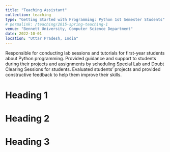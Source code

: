 ```yaml
---
title: "Teaching Assistant"
collection: teaching
type: "Getting Started with Programming: Python 1st Semester Students"
# permalink: /teaching/2015-spring-teaching-1
venue: "Bennett University, Computer Science Department"
date: 2022-10-01
location: "Uttar Pradesh, India"
---
```


Responsible for conducting lab sessions and tutorials for first-year students about Python programming. Provided guidance and support to students during their projects and assignments by scheduling Special Lab and Doubt Clearing Sessions for students. Evaluated students’ projects and provided constructive feedback to help them improve their skills.

Heading 1
======

Heading 2
======

Heading 3
======
